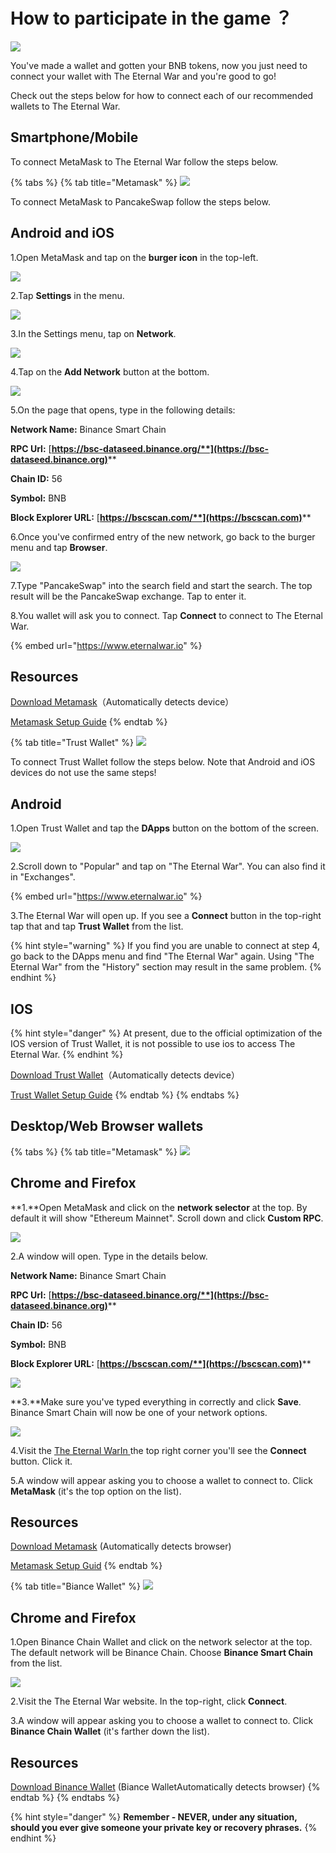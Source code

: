 # How to participate in the game ？

![](../../.gitbook/assets/43.PNG)

You've made a wallet and gotten your BNB tokens, now you just need to connect your wallet with The Eternal War and you're good to go!

Check out the steps below for how to connect each of our recommended wallets to The Eternal War.

## Smartphone/Mobile

To connect MetaMask to The Eternal War follow the steps below.

{% tabs %}
{% tab title="Metamask" %}
![](<../../.gitbook/assets/图片 (2) (1) (1).png>)

To connect MetaMask to PancakeSwap follow the steps below.

## Android and iOS

1.Open MetaMask and tap on the **burger icon** in the top-left.

![](<../../.gitbook/assets/图片 (3) (1).png>)

2.Tap **Settings** in the menu.

![](<../../.gitbook/assets/图片 (2).png>)

3.In the Settings menu, tap on **Network**.

![](<../../.gitbook/assets/图片 (2) (1).png>)

4.Tap on the **Add Network** button at the bottom.

![](<../../.gitbook/assets/图片 (6) (1) (1).png>)&#x20;

5.On the page that opens, type in the following details:

**Network Name:** Binance Smart Chain

**RPC Url:** [**https://bsc-dataseed.binance.org/**](https://bsc-dataseed.binance.org)****

**Chain ID:** 56

**Symbol:** BNB

**Block Explorer URL:** [**https://bscscan.com/**](https://bscscan.com)****

6.Once you've confirmed entry of the new network, go back to the burger menu and tap **Browser**.

![](<../../.gitbook/assets/图片 (5) (1).png>)

7.Type "PancakeSwap" into the search field and start the search. The top result will be the PancakeSwap exchange. Tap to enter it.

8.You wallet will ask you to connect. Tap **Connect** to connect to The Eternal War.

{% embed url="https://www.eternalwar.io" %}

## &#x20; Resources

[Download Metamask](https://metamask.io/download.html)（Automatically detects device）

[Metamask Setup Guide](https://academy.binance.com/en/articles/connecting-metamask-to-binance-smart-chain\))
{% endtab %}

{% tab title="Trust Wallet" %}
![](<../../.gitbook/assets/图片 (1) (1) (1).png>)

To connect Trust Wallet follow the steps below. Note that Android and iOS devices do not use the same steps!

## Android

1.Open Trust Wallet and tap the **DApps** button on the bottom of the screen.

![](<../../.gitbook/assets/图片 (8) (1).png>)

2.Scroll down to "Popular" and tap on "The Eternal War". You can also find it in "Exchanges".

{% embed url="https://www.eternalwar.io" %}

3.The Eternal War will open up. If you see a **Connect** button in the top-right tap that and tap **Trust Wallet** from the list.

{% hint style="warning" %}
If you find you are unable to connect at step 4, go back to the DApps menu and find "The Eternal War" again. Using "The Eternal War" from the "History" section may result in the same problem.
{% endhint %}

## IOS

{% hint style="danger" %}
At present, due to the official optimization of the IOS version of Trust Wallet, it is not possible to use ios to access The Eternal War.
{% endhint %}

[Download Trust Wallet](https://trustwallet.com)（Automatically detects device）

[Trust Wallet Setup Guide](https://www.binance.com/en/blog/ecosystem/how-to-set-up-and-use-trust-wallet-for-binance-smart-chain-421499824684901157)
{% endtab %}
{% endtabs %}

## **Desktop/Web Browser wallets**

{% tabs %}
{% tab title="Metamask" %}
![](<../../.gitbook/assets/图片 (2) (1) (1).png>)

## Chrome and Firefox

**1.**Open MetaMask and click on the **network selector** at the top. By default it will show "Ethereum Mainnet". Scroll down and click **Custom RPC**.

![](<../../.gitbook/assets/图片 (6) (1).png>)

2.A window will open. Type in the details below.

**Network Name:** Binance Smart Chain

**RPC Url:** [**https://bsc-dataseed.binance.org/**](https://bsc-dataseed.binance.org)****

**Chain ID:** 56

**Symbol:** BNB

**Block Explorer URL:** [**https://bscscan.com/**](https://bscscan.com)****

****![](<../../.gitbook/assets/图片 (9) (1).png>)****

**3.**Make sure you've typed everything in correctly and click **Save**. Binance Smart Chain will now be one of your network options.

![](<../../.gitbook/assets/图片 (4).png>)

4.Visit the [The Eternal WarIn ](https://www.eternalwar.io/#/)the top right corner you'll see the **Connect** button. Click it.

5.A window will appear asking you to choose a wallet to connect to. Click **MetaMask** (it's the top option on the list).

## Resources

[Download Metamask](https://metamask.io/download.html) (Automatically detects browser)

[Metamask Setup Guid](https://academy.binance.com/en/articles/connecting-metamask-to-binance-smart-chain)
{% endtab %}

{% tab title="Biance Wallet" %}
![](<../../.gitbook/assets/图片 (7) (1).png>)

## Chrome and Firefox

1.Open Binance Chain Wallet and click on the network selector at the top. The default network will be Binance Chain. Choose **Binance Smart Chain** from the list.

![](<../../.gitbook/assets/图片 (3).png>)

2.Visit the The Eternal War website. In the top-right, click **Connect**.

3.A window will appear asking you to choose a wallet to connect to. Click **Binance Chain Wallet** (it's farther down the list).

## Resources

[Download Binance Wallet](https://www.binance.org/en) (Biance WalletAutomatically detects browser)
{% endtab %}
{% endtabs %}

{% hint style="danger" %}
**Remember - NEVER, under any situation, should you ever give someone your private key or recovery phrases.**
{% endhint %}
